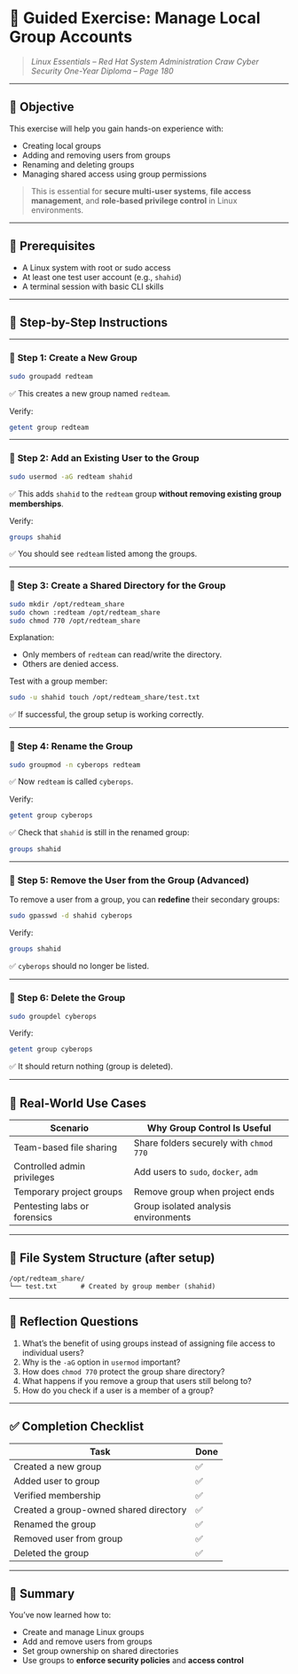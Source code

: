 # 🧪 **Guided Exercise: Manage Local Group Accounts**

> *Linux Essentials – Red Hat System Administration*
> *Craw Cyber Security One-Year Diploma – Page 180*

---

## 🎯 Objective

This exercise will help you gain hands-on experience with:

* Creating local groups
* Adding and removing users from groups
* Renaming and deleting groups
* Managing shared access using group permissions

> This is essential for **secure multi-user systems**, **file access management**, and **role-based privilege control** in Linux environments.

---

## 🧰 Prerequisites

* A Linux system with root or sudo access
* At least one test user account (e.g., `shahid`)
* A terminal session with basic CLI skills

---

## 🧭 Step-by-Step Instructions

---

### 🔹 **Step 1: Create a New Group**

```bash
sudo groupadd redteam
```

✅ This creates a new group named `redteam`.

Verify:

```bash
getent group redteam
```

---

### 🔹 **Step 2: Add an Existing User to the Group**

```bash
sudo usermod -aG redteam shahid
```

✅ This adds `shahid` to the `redteam` group **without removing existing group memberships**.

Verify:

```bash
groups shahid
```

✅ You should see `redteam` listed among the groups.

---

### 🔹 **Step 3: Create a Shared Directory for the Group**

```bash
sudo mkdir /opt/redteam_share
sudo chown :redteam /opt/redteam_share
sudo chmod 770 /opt/redteam_share
```

Explanation:

* Only members of `redteam` can read/write the directory.
* Others are denied access.

Test with a group member:

```bash
sudo -u shahid touch /opt/redteam_share/test.txt
```

✅ If successful, the group setup is working correctly.

---

### 🔹 **Step 4: Rename the Group**

```bash
sudo groupmod -n cyberops redteam
```

✅ Now `redteam` is called `cyberops`.

Verify:

```bash
getent group cyberops
```

✅ Check that `shahid` is still in the renamed group:

```bash
groups shahid
```

---

### 🔹 **Step 5: Remove the User from the Group (Advanced)**

To remove a user from a group, you can **redefine** their secondary groups:

```bash
sudo gpasswd -d shahid cyberops
```

Verify:

```bash
groups shahid
```

✅ `cyberops` should no longer be listed.

---

### 🔹 **Step 6: Delete the Group**

```bash
sudo groupdel cyberops
```

Verify:

```bash
getent group cyberops
```

✅ It should return nothing (group is deleted).

---

## 🔐 Real-World Use Cases

| Scenario                     | Why Group Control Is Useful             |
| ---------------------------- | --------------------------------------- |
| Team-based file sharing      | Share folders securely with `chmod 770` |
| Controlled admin privileges  | Add users to `sudo`, `docker`, `adm`    |
| Temporary project groups     | Remove group when project ends          |
| Pentesting labs or forensics | Group isolated analysis environments    |

---

## 📂 File System Structure (after setup)

```text
/opt/redteam_share/
└── test.txt      # Created by group member (shahid)
```

---

## 🧠 Reflection Questions

1. What’s the benefit of using groups instead of assigning file access to individual users?
2. Why is the `-aG` option in `usermod` important?
3. How does `chmod 770` protect the group share directory?
4. What happens if you remove a group that users still belong to?
5. How do you check if a user is a member of a group?

---

## ✅ Completion Checklist

| Task                                   | Done |
| -------------------------------------- | ---- |
| Created a new group                    | ✅    |
| Added user to group                    | ✅    |
| Verified membership                    | ✅    |
| Created a group-owned shared directory | ✅    |
| Renamed the group                      | ✅    |
| Removed user from group                | ✅    |
| Deleted the group                      | ✅    |

---

## 📎 Summary

You’ve now learned how to:

* Create and manage Linux groups
* Add and remove users from groups
* Set group ownership on shared directories
* Use groups to **enforce security policies** and **access control**